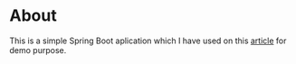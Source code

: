 # About

This is a simple Spring Boot aplication which I have used on this [article](https://dzone.com/articles/running-springboot-app-on-openshift) for demo purpose. 
